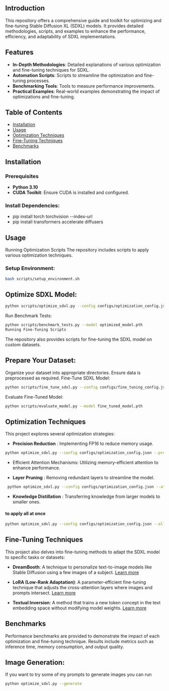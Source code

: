 ## Introduction
This repository offers a comprehensive guide and toolkit for optimizing and fine-tuning Stable Diffusion XL (SDXL) models. It provides detailed methodologies, scripts, and examples to enhance the performance, efficiency, and adaptability of SDXL implementations.

## Features

- **In-Depth Methodologies**: Detailed explanations of various optimization and fine-tuning techniques for SDXL.
- **Automation Scripts**: Scripts to streamline the optimization and fine-tuning processes.
- **Benchmarking Tools**: Tools to measure performance improvements.
- **Practical Examples**: Real-world examples demonstrating the impact of optimizations and fine-tuning.

## Table of Contents

- [Installation](#installation)
- [Usage](#usage)
- [Optimization Techniques](#optimization-techniques)
- [Fine-Tuning Techniques](#fine-tuning-techniques)
- [Benchmarks](#benchmarks)

## Installation

### Prerequisites

- **Python 3.10**
- **CUDA Toolkit**: Ensure CUDA is installed and configured.

### Install Dependencies:

- pip install torch torchvision --index-url
- pip install transformers accelerate diffusers

## Usage
Running Optimization Scripts
The repository includes scripts to apply various optimization techniques.

### Setup Environment:
   ```bash
bash scripts/setup_environment.sh
   ```


## Optimize SDXL Model:

   ```bash
python scripts/optimize_sdxl.py --config configs/optimization_config.json
   ```
Run Benchmark Tests:
   ```bash
python scripts/benchmark_tests.py --model optimized_model.pth
Running Fine-Tuning Scripts
   ```
The repository also provides scripts for fine-tuning the SDXL model on custom datasets.

## Prepare Your Dataset:

Organize your dataset into appropriate directories.
Ensure data is preprocessed as required.
Fine-Tune SDXL Model:

   ```bash
python scripts/fine_tune_sdxl.py --config configs/fine_tuning_config.json
   ```
Evaluate Fine-Tuned Model:

   ```bash
python scripts/evaluate_model.py --model fine_tuned_model.pth
   ```



## Optimization Techniques
This project explores several optimization strategies:

- **Precision Reduction** : Implementing FP16 to reduce memory usage.
```bash 
python optimize_sdxl.py --config configs/optimization_config.json --precision
```
- Efficient Attention Mechanisms: Utilizing memory-efficient attention to enhance performance.

- **Layer Pruning** : Removing redundant layers to streamline the model.
```bash 
 python optimize_sdxl.py --config configs/optimization_config.json --attention --pruning
```
- **Knowledge Distillation** : Transferring knowledge from larger models to smaller ones.

#### to apply all at once 
```bash
python optimize_sdxl.py --config configs/optimization_config.json --all
```


## Fine-Tuning Techniques
This project also delves into fine-tuning methods to adapt the SDXL model to specific tasks or datasets:

- **DreamBooth**: A technique to personalize text-to-image models like Stable Diffusion using a few images of a subject. [Learn more](https://github.com/huggingface/diffusers/blob/main/examples/dreambooth/README_sdxl.md)

- **LoRA (Low-Rank Adaptation)**: A parameter-efficient fine-tuning technique that adjusts the cross-attention layers where images and prompts intersect. [Learn more](https://huggingface.co/blog/sdxl_lora_advanced_script)

- **Textual Inversion**: A method that trains a new token concept in the text embedding space without modifying model weights. [Learn more](https://replicate.com/guides/stable-diffusion/fine-tuning)


## Benchmarks
Performance benchmarks are provided to demonstrate the impact of each optimization and fine-tuning technique. Results include metrics such as inference time, memory consumption, and output quality.

## Image Generation:
If you want to try some of my prompts to generate images you can run 
```bash
python optimize_sdxl.py --generate
```
